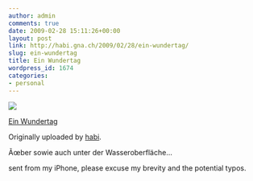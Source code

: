 ```yaml
---
author: admin
comments: true
date: 2009-02-28 15:11:26+00:00
layout: post
link: http://habi.gna.ch/2009/02/28/ein-wundertag/
slug: ein-wundertag
title: Ein Wundertag
wordpress_id: 1674
categories:
- personal
---
```



 [![](http://farm4.static.flickr.com/3541/3316565368_8fcf7e4522_m.jpg)](http://www.flickr.com/photos/habi/3316565368/)
   

 
  [Ein Wundertag](http://www.flickr.com/photos/habi/3316565368/)
    

  Originally uploaded by [habi](http://www.flickr.com/people/habi/).
 



Ãœber sowie auch unter der Wasseroberfläche...  

  

sent from my iPhone, please excuse my brevity and the potential typos.
  

